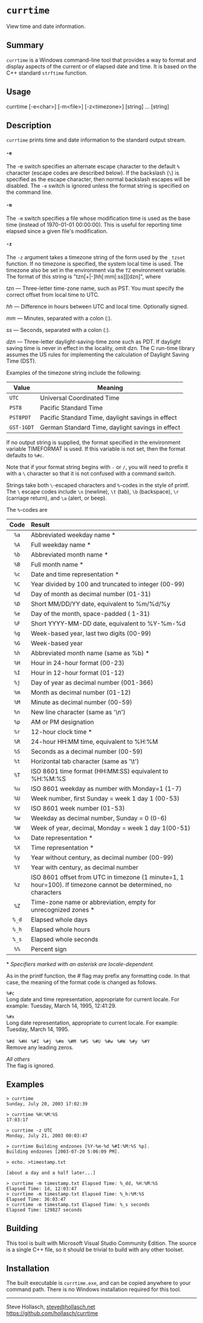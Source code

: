 `currtime`
================================================================================
View time and date information.


Summary
-------------
`currtime` is a Windows command-line tool that provides a way to format and display aspects of the
current or of elapsed date and time. It is based on the C++ standard `strftime` function.


Usage
-------
currtime [-e&lt;char&gt;] [-m&lt;file&gt;] [-z&lt;timezone&gt;] [string] ... [string]


Description
-------------
`currtime` prints time and date information to the standard output stream.

#### `-e`
The -e switch specifies an alternate escape character to the default `%` character (escape codes are
described below). If the backslash (`\`) is specified as the escape character, then normal backslash
escapes will be disabled. The `-e` switch is ignored unless the format string is specified on the
command line.

#### `-m`
The `-m` switch specifies a file whose modification time is used as the base time (instead of
1970-01-01 00:00:00). This is useful for reporting time elapsed since a given file's modification.

#### `-z`
The `-z` argument takes a timezone string of the form used by the `_tzset` function. If no timezone
is specified, the system local time is used. The timezone also be set in the environment via the
`TZ` environment variable. The format of this string is "tzn[+|-]hh[:mm[:ss]][dzn]", where

*tzn* — Three-letter time-zone name, such as PST. You must specify the correct offset from local
time to UTC.

*hh* — Difference in hours between UTC and local time. Optionally signed.

*mm* — Minutes, separated with a colon (:).

*ss* — Seconds, separated with a colon (:).

*dzn* — Three-letter daylight-saving-time zone such as PDT. If daylight saving time is never in
effect in the locality, omit dzn. The C run-time library assumes the US rules for implementing the
calculation of Daylight Saving Time (DST).

Examples of the timezone string include the following:

| Value      | Meaning                                           |
|------------|---------------------------------------------------|
| `UTC`      | Universal Coordinated Time                        |
| `PST8`     | Pacific Standard Time                             |
| `PST8PDT`  | Pacific Standard Time, daylight savings in effect |
| `GST-1GDT` | German Standard Time, daylight savings in effect  |

If no output string is supplied, the format specified in the environment variable TIMEFORMAT is
used. If this variable is not set, then the format defaults to `%#c`.

Note that if your format string begins with `-` or `/`, you will need to prefix it with a `\`
character so that it is not confused with a command switch.

Strings take both `\`-escaped characters and `%`-codes in the style of printf. The `\` escape codes
include `\n` (newline), `\t` (tab), `\b` (backspace), `\r` (carriage return), and `\a` (alert, or
beep).

The `%`-codes are

| Code | Result
|:----:|:-------------------------------------------------------------------------------------------
| `%a` | Abbreviated weekday name *
| `%A` | Full weekday name *
| `%b` | Abbreviated month name *
| `%B` | Full month name *
| `%c` | Date and time representation *
| `%C` | Year divided by 100 and truncated to integer (00-99)
| `%d` | Day of month as decimal number (01-31)
| `%D` | Short MM/DD/YY date, equivalent to %m/%d/%y
| `%e` | Day of the month, space-padded ( 1-31)
| `%F` | Short YYYY-MM-DD date, equivalent to %Y-%m-%d
| `%g` | Week-based year, last two digits (00-99)
| `%G` | Week-based year
| `%h` | Abbreviated month name (same as %b) *
| `%H` | Hour in 24-hour format (00-23)
| `%I` | Hour in 12-hour format (01-12)
| `%j` | Day of year as decimal number (001-366)
| `%m` | Month as decimal number (01-12)
| `%M` | Minute as decimal number (00-59)
| `%n` | New line character (same as '\n')
| `%p` | AM or PM designation
| `%r` | 12-hour clock time *
| `%R` | 24-hour HH:MM time, equivalent to %H:%M
| `%S` | Seconds as a decimal number (00-59)
| `%t` | Horizontal tab character (same as '\t')
| `%T` | ISO 8601 time format (HH:MM:SS) equivalent to %H:%M:%S
| `%u` | ISO 8601 weekday as number with Monday=1 (1-7)
| `%U` | Week number, first Sunday = week 1 day 1 (00-53)
| `%V` | ISO 8601 week number (01-53)
| `%w` | Weekday as decimal number, Sunday = 0 (0-6)
| `%W` | Week of year, decimal, Monday = week 1 day 1(00-51)
| `%x` | Date representation *
| `%X` | Time representation *
| `%y` | Year without century, as decimal number (00-99)
| `%Y` | Year with century, as decimal number
| `%z` | ISO 8601 offset from UTC in timezone (1 minute=1, 1 hour=100). If timezone cannot be determined, no characters
| `%Z` | Time-zone name or abbreviation, empty for unrecognized zones *
| `%_d`| Elapsed whole days
| `%_h`| Elapsed whole hours
| `%_s`| Elapsed whole seconds
| `%%` | Percent sign

\* _Specifiers marked with an asterisk are locale-dependent._

As in the printf function, the # flag may prefix any formatting code. In that case, the meaning of
the format code is changed as follows.

`%#c`<br>
Long date and time representation, appropriate for current locale. For example: Tuesday, March 14,
1995, 12:41:29.

`%#x`<br>
Long date representation, appropriate to current locale. For example: Tuesday, March 14, 1995.

`%#d` ` %#H` ` %#I` ` %#j` ` %#m` ` %#M` ` %#S` ` %#U` ` %#w` ` %#W` ` %#y` ` %#Y`<br>
Remove any leading zeros.

_All others_<br>
The flag is ignored.


Examples
----------
    > currtime
    Sunday, July 20, 2003 17:02:39

    > currtime %H:%M:%S
    17:03:17

    > currtime -z UTC
    Monday, July 21, 2003 00:03:47

    > currtime Building endzones [%Y-%m-%d %#I:%M:%S %p].
    Building endzones [2003-07-20 5:06:09 PM].

    > echo. >timestamp.txt

    [about a day and a half later...]

    > currtime -m timestamp.txt Elapsed Time: %_dd, %H:%M:%S
    Elapsed Time: 1d, 12:03:47
    > currtime -m timestamp.txt Elapsed Time: %_h:%M:%S
    Elapsed Time: 36:03:47
    > currtime -m timestamp.txt Elapsed Time: %_s seconds
    Elapsed Time: 129827 seconds


Building
----------
This tool is built with Microsoft Visual Studio Community Edition. The source is a single C++ file,
so it should be trivial to build with any other toolset.


Installation
--------------
The built executable is `currtime.exe`, and can be copied anywhere to your command path. There is no
Windows installation required for this tool.


----------------------------------------------------------------------------------------------------
Steve Hollasch, steve@hollasch.net<br>
https://github.com/hollasch/currtime
